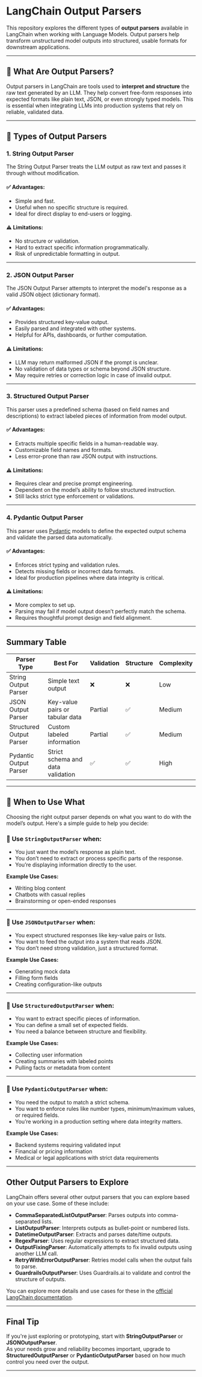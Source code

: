 
# LangChain Output Parsers

This repository explores the different types of **output parsers** available in LangChain when working with Language Models. Output parsers help transform unstructured model outputs into structured, usable formats for downstream applications.

---

## 📘 What Are Output Parsers?

Output parsers in LangChain are tools used to **interpret and structure** the raw text generated by an LLM. They help convert free-form responses into expected formats like plain text, JSON, or even strongly typed models. This is essential when integrating LLMs into production systems that rely on reliable, validated data.

---

## 🔹 Types of Output Parsers

### 1. **String Output Parser**

The String Output Parser treats the LLM output as raw text and passes it through without modification.

#### ✅ Advantages:
- Simple and fast.
- Useful when no specific structure is required.
- Ideal for direct display to end-users or logging.

#### ⚠️ Limitations:
- No structure or validation.
- Hard to extract specific information programmatically.
- Risk of unpredictable formatting in output.

---

### 2. **JSON Output Parser**

The JSON Output Parser attempts to interpret the model's response as a valid JSON object (dictionary format).

#### ✅ Advantages:
- Provides structured key-value output.
- Easily parsed and integrated with other systems.
- Helpful for APIs, dashboards, or further computation.

#### ⚠️ Limitations:
- LLM may return malformed JSON if the prompt is unclear.
- No validation of data types or schema beyond JSON structure.
- May require retries or correction logic in case of invalid output.

---

### 3. **Structured Output Parser**

This parser uses a predefined schema (based on field names and descriptions) to extract labeled pieces of information from model output.

#### ✅ Advantages:
- Extracts multiple specific fields in a human-readable way.
- Customizable field names and formats.
- Less error-prone than raw JSON output with instructions.

#### ⚠️ Limitations:
- Requires clear and precise prompt engineering.
- Dependent on the model’s ability to follow structured instruction.
- Still lacks strict type enforcement or validations.

---

### 4. **Pydantic Output Parser**

This parser uses [Pydantic](https://docs.pydantic.dev/) models to define the expected output schema and validate the parsed data automatically.

#### ✅ Advantages:
- Enforces strict typing and validation rules.
- Detects missing fields or incorrect data formats.
- Ideal for production pipelines where data integrity is critical.

#### ⚠️ Limitations:
- More complex to set up.
- Parsing may fail if model output doesn’t perfectly match the schema.
- Requires thoughtful prompt design and field alignment.

---

## Summary Table

| Parser Type              | Best For                          | Validation | Structure | Complexity |
|--------------------------|-----------------------------------|------------|-----------|------------|
| String Output Parser     | Simple text output                | ❌         | ❌        | Low        |
| JSON Output Parser       | Key-value pairs or tabular data   | Partial    | ✅        | Medium     |
| Structured Output Parser | Custom labeled information        | Partial    | ✅        | Medium     |
| Pydantic Output Parser   | Strict schema and data validation | ✅         | ✅        | High       |

---

## 🧩 When to Use What

Choosing the right output parser depends on what you want to do with the model’s output. Here's a simple guide to help you decide:

### 🔸 **Use `StringOutputParser` when:**
- You just want the model’s response as plain text.
- You don’t need to extract or process specific parts of the response.
- You’re displaying information directly to the user.

**Example Use Cases:**
- Writing blog content
- Chatbots with casual replies
- Brainstorming or open-ended responses

---

### 🔸 **Use `JSONOutputParser` when:**
- You expect structured responses like key-value pairs or lists.
- You want to feed the output into a system that reads JSON.
- You don’t need strong validation, just a structured format.

**Example Use Cases:**
- Generating mock data
- Filling form fields
- Creating configuration-like outputs

---

### 🔸 **Use `StructuredOutputParser` when:**
- You want to extract specific pieces of information.
- You can define a small set of expected fields.
- You need a balance between structure and flexibility.

**Example Use Cases:**
- Collecting user information
- Creating summaries with labeled points
- Pulling facts or metadata from content

---

### 🔸 **Use `PydanticOutputParser` when:**
- You need the output to match a strict schema.
- You want to enforce rules like number types, minimum/maximum values, or required fields.
- You’re working in a production setting where data integrity matters.

**Example Use Cases:**
- Backend systems requiring validated input
- Financial or pricing information
- Medical or legal applications with strict data requirements

---

## Other Output Parsers to Explore

LangChain offers several other output parsers that you can explore based on your use case. Some of these include:

- **CommaSeparatedListOutputParser**: Parses outputs into comma-separated lists.
- **ListOutputParser**: Interprets outputs as bullet-point or numbered lists.
- **DatetimeOutputParser**: Extracts and parses date/time outputs.
- **RegexParser**: Uses regular expressions to extract structured data.
- **OutputFixingParser**: Automatically attempts to fix invalid outputs using another LLM call.
- **RetryWithErrorOutputParser**: Retries model calls when the output fails to parse.
- **GuardrailsOutputParser**: Uses Guardrails.ai to validate and control the structure of outputs.

You can explore more details and use cases for these in the [official LangChain documentation](https://docs.langchain.com/).

---

## Final Tip

If you're just exploring or prototyping, start with **StringOutputParser** or **JSONOutputParser**.  
As your needs grow and reliability becomes important, upgrade to **StructuredOutputParser** or **PydanticOutputParser** based on how much control you need over the output.

---